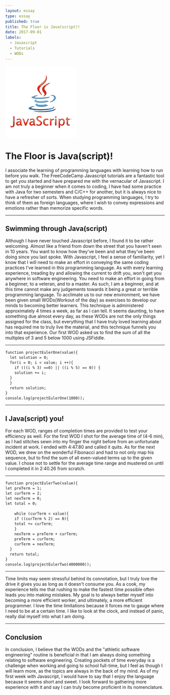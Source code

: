 ```yaml
---
layout: essay
type: essay
published: true
title: The Floor is Java(script)!
date: 2017-09-01
labels:
  - Javascript
  - Tutorials
  - WODs
---
```


<img class="ui medium left floated image" src="../images/javascript.png">

# The Floor is Java(script)!

   I associate the learning of programming languages with learning how to run before you walk. The FreeCodeCamp Javascript tutorials are a fantastic tool to get you started and have prepared me with the vernacular of Javascript. I am not truly a beginner when it comes to coding, I have had some practice with Java for two semesters and C/C++ for another, but it is always nice to have a refresher of sorts. When studying programming languages, I try to think of them as foreign languages, where I wish to convey expressions and emotions rather than memorize specific words.

<hr>

## Swimming through Java(script)

   Although I have never touched Javascript before, I found it to be rather welcoming. Almost like a friend from down the street that you haven't seen in 10 years. You want to know how they've been and what they've been doing since you last spoke. With Javascript, I feel a sense of familiarity, yet I know that I will need to make an effort in conveying the same coding practices I've learned in this programming language. As with every learning experience, treading by and allowing the current to drift you, won't get you anywhere in software engineering. You need to make an effort in going from a beginner, to a veteran, and to a master. As such, I am a beginner, and at this time cannot make any judgements towards it being a great or terrible programming language. To acclimate us to our new environment, we have been given small WODs(Workout of the day) as exercises to develop our minds to becoming better learners. This technique is administered approximately 4 times a week, as far as I can tell. It seems daunting, to have something due almost every day, as these WODs are not the only things assigned for the class, but everything that I have truly loved learning about has required me to truly live the material, and this technique funnels you into that experience. Our first WOD asked us to find the sum of all the multiples of 3 and 5 below 1000 using JSFiddle.   

<hr>

```
function projectEulerOne(value){
  let solution = 0;
  for(i = 0; i < value; i ++){
  	if (((i % 3) ==0) || ((i % 5) == 0)) {
  	solution += i;
  }
  }
  return solution;
}
console.log(projectEulerOne(1000));
```

<hr>

## I Java(script) you!

   For each WOD, ranges of completion times are provided to test your efficiency as well. For the first WOD I shot for the average time of (4-6 min), as I had stitches sewn into my finger the night before from an unfortunate incident at work. I ended with 4:47.80 and called it quits. As for the next WOD, we drew on the wonderful Fibonacci and had to not only map his sequence, but to find the sum of all even-valued terms up to the given value. I chose not to settle for the average time range and mustered on until I completed it in 2:40.26 from scratch.  

<hr>

```
function projectEulerTwo(value){
let preTerm = 1;
let curTerm = 2;
let nexTerm = 0;
let total = 0;

	while (curTerm < value){
  	if ((curTerm % 2) == 0){
    total += curTerm;
    }
    nexTerm = preTerm + curTerm;
    preTerm = curTerm;
    curTerm = nexTerm;
  }
  return total;
}
console.log(projectEulerTwo(4000000));
```

<hr>

   Time limits may seem stressful behind its connotation, but I truly love the drive it gives you as long as it doesn't consume you. As a cook, my experience tells me that rushing to make the fastest time possible often leads you into making mistakes. My goal is to always better myself into becoming a more efficient worker, and ultimately, a more efficient programmer. I love the time limitations because it forces me to gauge where I need to be at a certain time. I like to look at the clock, and instead of panic, really dial myself into what I am doing.
	
<hr>
	
## Conclusion

   In conclusion, I believe that the WODs and the "athletic software engineering" routine is beneficial in that I am always doing something relating to software engineering. Creating pockets of time everyday is a challenge when working and going to school full-time, but I feel as though I will learn more, as the topics are always in the back of my mind. As of my first week with Javascript, I would have to say that I enjoy the language because it seems short and sweet. I look forward to gathering more experience with it and say I can truly become proficient in its nomenclature. 
